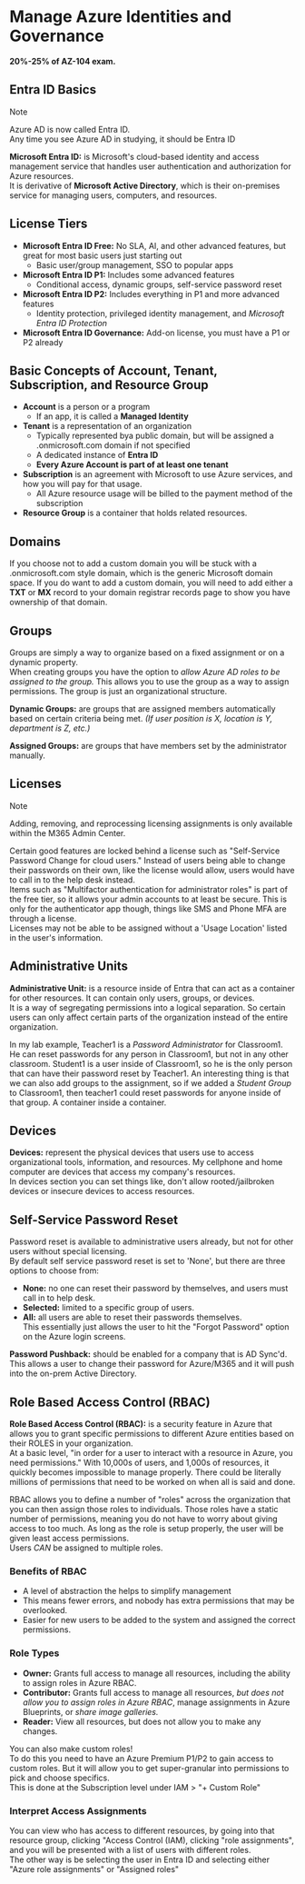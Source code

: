 # Manage Azure Identities and Governance

**20%-25% of AZ-104 exam.**  

## Entra ID Basics

> [!NOTE]
> Azure AD is now called Entra ID.  
> Any time you see Azure AD in studying, it should be Entra ID

**Microsoft Entra ID:** is Microsoft's cloud-based identity and access management service that handles user authentication and authorization for Azure resources.  
It is derivative of **Microsoft Active Directory**, which is their on-premises service for managing users, computers, and resources.

## License Tiers

- **Microsoft Entra ID Free:** No SLA, AI, and other advanced features, but great for most basic users just starting out
  - Basic user/group management, SSO to popular apps
- **Microsoft Entra ID P1:** Includes some advanced features
  - Conditional access, dynamic groups, self-service password reset
- **Microsoft Entra ID P2:** Includes everything in P1 and more advanced features
  - Identity protection, privileged identity management, and *Microsoft Entra ID Protection*
- **Microsoft Entra ID Governance:** Add-on license, you must have a P1 or P2 already

## Basic Concepts of Account, Tenant, Subscription, and Resource Group

- **Account** is a person or a program
  - If an app, it is called a **Managed Identity**
- **Tenant** is a representation of an organization
  - Typically represented bya  public domain, but will be assigned a .onmicrosoft.com domain if not specified
  - A dedicated instance of **Entra ID**
  - **Every Azure Account is part of at least one tenant**  
- **Subscription** is an agreement with Microsoft to use Azure services, and how you will pay for that usage.
  - All Azure resource usage will be billed to the payment method of the subscription
- **Resource Group** is a container that holds related resources.

## Domains

If you choose not to add a custom domain you will be stuck with a <domain>.onmicrosoft.com style domain, which is the generic Microsoft domain space.  If you do want to add a custom domain, you will need to add either a **TXT** or **MX** record to your domain registrar records page to show you have ownership of that domain.   

## Groups

Groups are simply a way to organize based on a fixed assignment or on a dynamic property.  
When creating groups you have the option to *allow Azure AD roles to be assigned to the group.*  This allows you to use the group as a way to assign permissions.  The group is just an organizational structure.  

**Dynamic Groups:** are groups that are assigned members automatically based on certain criteria being met. *(If user position is X, location is Y, department is Z, etc.)*

**Assigned Groups:** are groups that have members set by the administrator manually.

## Licenses

> [!NOTE]
> Adding, removing, and reprocessing licensing assignments is only available within the M365 Admin Center.  

Certain good features are locked behind a license such as "Self-Service Password Change for cloud users."  Instead of users being able to change their passwords on their own, like the license would allow, users would have to call in to the help desk instead.  
Items such as "Multifactor authentication for administrator roles" is part of the free tier, so it allows your admin accounts to at least be secure.  This is only for the authenticator app though, things like SMS and Phone MFA are through a license.  
Licenses may not be able to be assigned without a 'Usage Location' listed in the user's information.  

## Administrative Units

**Administrative Unit:** is a resource inside of Entra that can act as a container for other resources.  It can contain only users, groups, or devices.  
It is a way of segregating permissions into a logical separation.  So certain users can only affect certain parts of the organization instead of the entire organization.  

In my lab example, Teacher1 is a *Password Administrator* for Classroom1.  He can reset passwords for any person in Classroom1, but not in any other classroom.  Student1 is a user inside of Classroom1, so he is the only person that can have their password reset by Teacher1.  An interesting thing is that we can also add groups to the assignment, so if we added a *Student Group* to Classroom1, then teacher1 could reset passwords for anyone inside of that group.  A container inside a container.  

## Devices

**Devices:** represent the physical devices that users use to access organizational tools, information, and resources.  My cellphone and home computer are devices that access my company's resources.  
In devices section you can set things like, don't allow rooted/jailbroken devices or insecure devices to access resources.  

## Self-Service Password Reset

Password reset is available to administrative users already, but not for other users without special licensing.  
By default self service password reset is set to 'None', but there are three options to choose from:
- **None:** no one can reset their password by themselves, and users must call in to help desk.  
- **Selected:** limited to a specific group of users.  
- **All:** all users are able to reset their passwords themselves.  
This essentially just allows the user to hit the "Forgot Password" option on the Azure login screens.  

**Password Pushback:** should be enabled for a company that is AD Sync'd.  This allows a user to change their password for Azure/M365 and it will push into the on-prem Active Directory.  

## Role Based Access Control (RBAC) 

**Role Based Access Control (RBAC):** is a security feature in Azure that allows you to grant specific permissions to different Azure entities based on their ROLES in your organization.  
At a basic level, "in order for a user to interact with a resource in Azure, you need permissions."  With 10,000s of users, and 1,000s of resources, it quickly becomes impossible to manage properly.  There could be literally millions of permissions that need to be worked on when all is said and done.  

RBAC allows you to define a number of "roles" across the organization that you can then assign those roles to individuals.  Those roles have a static number of permissions, meaning you do not have to worry about giving access to too much.  As long as the role is setup properly, the user will be given least access permissions.  
Users *CAN* be assigned to multiple roles.  

### Benefits of RBAC

- A level of abstraction the helps to simplify management
- This means fewer errors, and nobody has extra permissions that may be overlooked.
- Easier for new users to be added to the system and assigned the correct permissions.

### Role Types

- **Owner:** Grants full access to manage all resources, including the ability to assign roles in Azure RBAC.  
- **Contributor:** Grants full access to manage all resources, *but does not allow you to assign roles in Azure RBAC*, manage assignments in Azure Blueprints, or *share image galleries.*  
- **Reader:** View all resources, but does not allow you to make any changes.  


You can also make custom roles!  
To do this you need to have an Azure Premium P1/P2 to gain access to custom roles.  But it will allow you to get super-granular into permissions to pick and choose specifics.  
This is done at the Subscription level under IAM > "+ Custom Role"  

### Interpret Access Assignments

You can view who has access to different resources, by going into that resource group, clicking "Access Control (IAM), clicking "role assignments", and you will be presented with a list of users with different roles.  
The other way is be selecting the user in Entra ID and selecting either "Azure role assignments" or "Assigned roles"  
